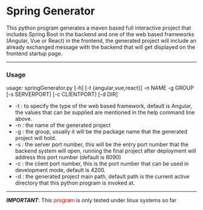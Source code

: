 # Spring Generator

This python program generates a maven based full interactive project that includes Spring Boot in the backend and one of the web based frameworks (Angular, Vue or React) in the frontend, the generated project will include an already exchanged message with the backend that will get displayed on the frontend startup page.

---
### Usage

usage: springGenerator.py [-h] [-t {angular,vue,react}] -n NAME -g GROUP
                          [-s SERVERPORT] [-c CLIENTPORT] [-d DIR]


  * -t : to specify the type of the web based framework, default is Angular, the values that can be supplied are mentioned in the help command line above.
  * -n : the name of the generated project
  * -g : the group, usually it will be the package name that the generated project will hold.
  * -s : the server port number, this will be the entry port number that the backend system will open, running the final project after deployment will address this port number (default is 8090)
  * -c : the client port number, this is the port number that can be used in development mode, default is 4200.
  * -d : the generated project main path, default path is the current active directory that this python program is invoked at.    
  
 ---
 
 **_IMPORTANT_**: This <span style="color:red;">program</span> is only tested under linux systems so far 

